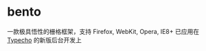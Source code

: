 bento
=====

一款极具悟性的栅格框架，支持 Firefox, WebKit, Opera, IE8+
已应用在 [Typecho](http://typecho.org) 的新版后台开发上